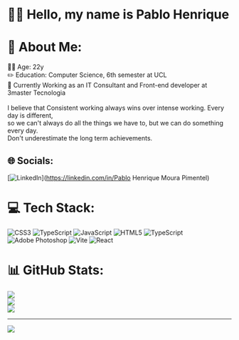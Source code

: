 # 🙋‍♂️ Hello, my name is Pablo Henrique

# 💫 About Me:
🙋‍♂️ Age: 22y<br>✏️ Education: Computer Science, 6th semester at UCL<br>💼 Currently Working as an IT Consultant and Front-end developer at 3master Tecnologia<br><br>I believe that Consistent working always wins over intense working. Every day is different, <br>so we can't always do all the things we have to, but we can do something every day. <br>Don't underestimate the long term achievements.


## 🌐 Socials:
[![LinkedIn](https://img.shields.io/badge/LinkedIn-%230077B5.svg?logo=linkedin&logoColor=white)](https://linkedin.com/in/Pablo Henrique Moura Pimentel) 

# 💻 Tech Stack:
![CSS3](https://img.shields.io/badge/css3-%231572B6.svg?style=for-the-badge&logo=css3&logoColor=white) ![TypeScript](https://img.shields.io/badge/typescript-%23007ACC.svg?style=for-the-badge&logo=typescript&logoColor=white) ![JavaScript](https://img.shields.io/badge/javascript-%23323330.svg?style=for-the-badge&logo=javascript&logoColor=%23F7DF1E) ![HTML5](https://img.shields.io/badge/html5-%23E34F26.svg?style=for-the-badge&logo=html5&logoColor=white) ![TypeScript](https://img.shields.io/badge/typescript-%23007ACC.svg?style=for-the-badge&logo=typescript&logoColor=white) ![Adobe Photoshop](https://img.shields.io/badge/adobe%20photoshop-%2331A8FF.svg?style=for-the-badge&logo=adobe%20photoshop&logoColor=white) ![Vite](https://img.shields.io/badge/vite-%23646CFF.svg?style=for-the-badge&logo=vite&logoColor=white) ![React](https://img.shields.io/badge/react-%2320232a.svg?style=for-the-badge&logo=react&logoColor=%2361DAFB)
# 📊 GitHub Stats:
![](https://github-readme-stats.vercel.app/api?username=pablo-pmoura&theme=dark&hide_border=false&include_all_commits=false&count_private=false)<br/>
![](https://nirzak-streak-stats.vercel.app/?user=pablo-pmoura&theme=dark&hide_border=false)<br/>
![](https://github-readme-stats.vercel.app/api/top-langs/?username=pablo-pmoura&theme=dark&hide_border=false&include_all_commits=false&count_private=false&layout=compact)

---
[![](https://visitcount.itsvg.in/api?id=pablo-pmoura&icon=0&color=0)](https://visitcount.itsvg.in)

<!-- Proudly created with GPRM ( https://gprm.itsvg.in ) -->
